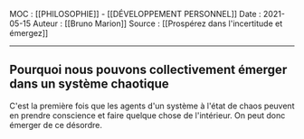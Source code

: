 MOC : [[PHILOSOPHIE]] - [[DÉVELOPPEMENT PERSONNEL]]
Date : 2021-05-15
Auteur : [[Bruno Marion]]
Source : [[Prospérez dans l'incertitude et émergez]]
***

## Pourquoi nous pouvons collectivement émerger dans un système chaotique 
C'est la première fois que les agents d'un système à l'état de chaos peuvent en prendre conscience et faire quelque chose de l'intérieur.
On peut donc émerger de ce désordre.